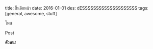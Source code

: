 title: ขึ้นอีกหน้า
date: 2016-01-01
des: dESSSSSSSSSSSSSSSSSSSS
tags: [general, awesome, stuff]

โพส
 
Post 

**ตัวหนา**